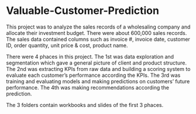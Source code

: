 # Valuable-Customer-Prediction

This project was to analyze the sales records of a wholesaling company and allocate their investment budget. There were about 600,000 sales records. The sales data contained columns such as invoice #, invoice date, customer ID, order quantity, unit price & cost, product name.

There were 4 phaces in this project. The 1st was data exploration and segmentation which gave a general picture of client and product structure. The 2nd was extracting KPIs from raw data and building a scoring system to evaluate each customer’s performance according the KPIs. The 3rd was training and evaluating models and making predictions on customers’ future performance. The 4th was making recommendations according the prediction.

The 3 folders contain workbooks and slides of the first 3 phaces.

